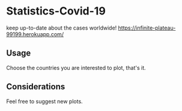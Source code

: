 # Statistics-Covid-19

keep up-to-date about the cases worldwide!
https://infinite-plateau-99199.herokuapp.com/

## Usage

Choose the countries you are interested to plot, that's it.

## Considerations

Feel free to suggest new plots.
